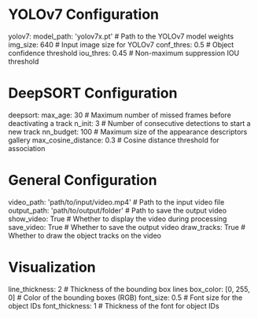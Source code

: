 # YOLOv7 Configuration
yolov7:
  model_path: 'yolov7x.pt'  # Path to the YOLOv7 model weights
  img_size: 640  # Input image size for YOLOv7
  conf_thres: 0.5  # Object confidence threshold
  iou_thres: 0.45  # Non-maximum suppression IOU threshold

# DeepSORT Configuration
deepsort:
  max_age: 30  # Maximum number of missed frames before deactivating a track
  n_init: 3  # Number of consecutive detections to start a new track
  nn_budget: 100  # Maximum size of the appearance descriptors gallery
  max_cosine_distance: 0.3  # Cosine distance threshold for association

# General Configuration
video_path: 'path/to/input/video.mp4'  # Path to the input video file
output_path: 'path/to/output/folder'  # Path to save the output video
show_video: True  # Whether to display the video during processing
save_video: True  # Whether to save the output video
draw_tracks: True  # Whether to draw the object tracks on the video

# Visualization
line_thickness: 2  # Thickness of the bounding box lines
box_color: [0, 255, 0]  # Color of the bounding boxes (RGB)
font_size: 0.5  # Font size for the object IDs
font_thickness: 1  # Thickness of the font for object IDs
